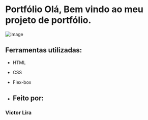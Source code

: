 # Portfólio Olá, Bem vindo ao meu projeto de portfólio.

![image](https://1drv.ms/i/s!Ar5BZNFckEyBhI8Jtq5-uQ1810ew0w?e=2VkA4B)

## Ferramentas utilizadas:

* HTML

* CSS

* Flex-box

* ## Feito por:

### Victor Lira
